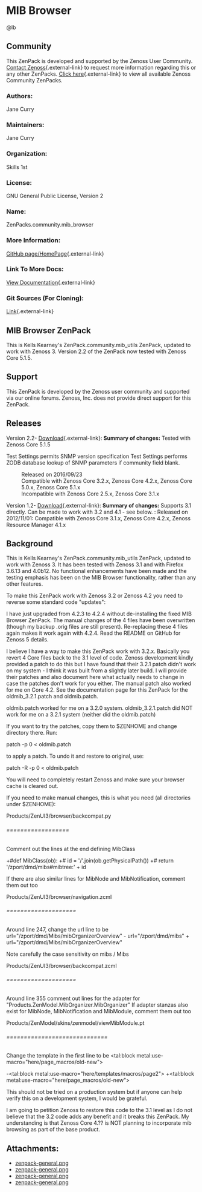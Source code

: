 # MIB Browser

@lb[](img/zenpack-zenpack-general.png)

## Community

This ZenPack is developed and supported by the Zenoss User Community.
[Contact Zenoss](https://tryit.zenoss.com/zenpack-contact/){.external-link} to
request more information regarding this or any other ZenPacks. [Click here](https://zenoss.com/product/zenpacks?f%5B0%5D=im_field_zenpack_category:1021){.external-link} to
view all available Zenoss Community ZenPacks.

### Authors:

Jane Curry

### Maintainers:

Jane Curry

### Organization:

Skills 1st

### License:

GNU General Public License, Version 2

### Name:

ZenPacks.community.mib_browser

### More Information:

[GitHub page/HomePage](https://github.com/jcurry/ZenPacks.community.mib_browser/tree/5.x){.external-link}

### Link To More Docs:

[View Documentation](http://community.zenoss.org/docs/DOC-10321){.external-link}

### Git Sources (For Cloning):

[Link](https://github.com/jcurry/ZenPacks.community.mib_browser.git){.external-link}

## MIB Browser ZenPack

This is Kells Kearney's ZenPack.community.mib_utils ZenPack, updated to
work with Zenoss 3. Version 2.2 of the ZenPack now tested with Zenoss
Core 5.1.5.

## Support

This ZenPack is developed by the Zenoss user community and supported via
our online forums. Zenoss, Inc. does not provide direct support for this
ZenPack.

## Releases

Version 2.2- [Download](https://storage.googleapis.com/zenpacks/ZenPacks.community.mib_browser/2.2/ZenPacks.community.mib_browser-2.2.egg){.external-link}:   **Summary of changes:** Tested with Zenoss Core 5.1.5

Test Settings permits SNMP version specification Test Settings performs
ZODB database lookup of SNMP parameters if community field blank.

<dl markdown="1">
<dd markdown="1">
Released on 2016/09/23
</dd>
<dd markdown="1">
Compatible with Zenoss Core 3.2.x, Zenoss Core 4.2.x, Zenoss Core 5.0.x,
Zenoss Core 5.1.x
</dd>
<dd markdown="1">
Incompatible with Zenoss Core 2.5.x, Zenoss Core 3.1.x
</dd>
</dl>

Version 1.2- [Download](https://storage.googleapis.com/zenpacks/ZenPacks.community.mib_browser/1.2/ZenPacks.community.mib_browser-1.2.egg){.external-link}:   **Summary of changes:** Supports 3.1 directly. Can be made to work
    with 3.2 and 4.1 - see below.
:   Released on 2012/11/01:   Compatible with Zenoss Core 3.1.x, Zenoss Core 4.2.x, Zenoss
    Resource Manager 4.1.x

## Background

This is Kells Kearney's ZenPack.community.mib_utils ZenPack, updated to
work with Zenoss 3. It has been tested with Zenoss 3.1 and with Firefox
3.6.13 and 4.0b12. No functional enhancements have been made and the
testing emphasis has been on the MIB Browser functionality, rather than
any other features.

To make this ZenPack work with Zenoss 3.2 or Zenoss 4.2 you need to
reverse some standard code "updates":

I have just upgraded from 4.2.3 to 4.2.4 without de-installing the fixed
MIB Browser ZenPack. The manual changes of the 4 files have been
overwritten (though my backup .orig files are still present).
Re-replacing these 4 files again makes it work again with 4.2.4. Read
the README on GitHub for Zenoss 5 details.

I believe I have a way to make this ZenPack work with 3.2.x. Basically
you revert 4 Core files back to the 3.1 level of code. Zenoss
development kindly provided a patch to do this but I have found that
their 3.2.1 patch didn't work on my system - I think it was built from a
slightly later build. I will provide their patches and also document
here what actually needs to change in case the patches don't work for
you either. The manual patch also worked for me on Core 4.2. See the
documentation page for this ZenPack for the oldmib_3.2.1.patch and
oldmib.patch.

oldmib.patch worked for me on a 3.2.0 system. oldmib_3.2.1.patch did NOT
work for me on a 3.2.1 system (neither did the oldmib.patch)

If you want to try the patches, copy them to $ZENHOME and change
directory there. Run:

patch -p 0 &lt; oldmib.patch

to apply a patch. To undo it and restore to original, use:

patch -R -p 0 &lt; oldmib.patch

You will need to completely restart Zenoss and make sure your browser
cache is cleared out.

If you need to make manual changes, this is what you need (all
directories under $ZENHOME):

Products/ZenUI3/browser/backcompat.py

###### ==================

Comment out the lines at the end defining MibClass

+\#def MibClass(ob): +\# id = '/'.join(ob.getPhysicalPath()) +\# return
'/zport/dmd/mibs\#mibtree:' + id

If there are also similar lines for MibNode and MibNotification, comment
them out too

Products/ZenUI3/browser/navigation.zcml

###### ====================

Around line 247, change the url line to be
url="/zport/dmd/Mibs/mibOrganizerOverview" - url="/zport/dmd/mibs" +
url="/zport/dmd/Mibs/mibOrganizerOverview"

Note carefully the case sensitivity on mibs / Mibs

Products/ZenUI3/browser/backcompat.zcml

###### ====================

Around line 355 comment out lines for the adapter for
"Products.ZenModel.MibOrganizer.MibOrganizer" If adapter stanzas also
exist for MibNode, MibNotification and MibModule, comment them out too

Products/ZenModel/skins/zenmodel/viewMibModule.pt

###### =============================

Change the template in the first line to be &lt;tal:block
metal:use-macro="here/page_macros/old-new"&gt;

-&lt;tal:block metal:use-macro="here/templates/macros/page2"&gt;
+&lt;tal:block metal:use-macro="here/page_macros/old-new"&gt;

This should not be tried on a production system but if anyone can help
verify this on a development system, I would be grateful.

I am going to petition Zenoss to restore this code to the 3.1 level as I
do not believe that the 3.2 code adds any benefit and it breaks this
ZenPack. My understanding is that Zenoss Core 4.?? is NOT planning to
incorporate mib browsing as part of the base product.

## Attachments:

-   [zenpack-general.png](img/zenpack-zenpack-general.png)
-   [zenpack-general.png](img/zenpack-zenpack-general.png)
-   [zenpack-general.png](img/zenpack-zenpack-general.png)
-   [zenpack-general.png](img/zenpack-zenpack-general.png)

